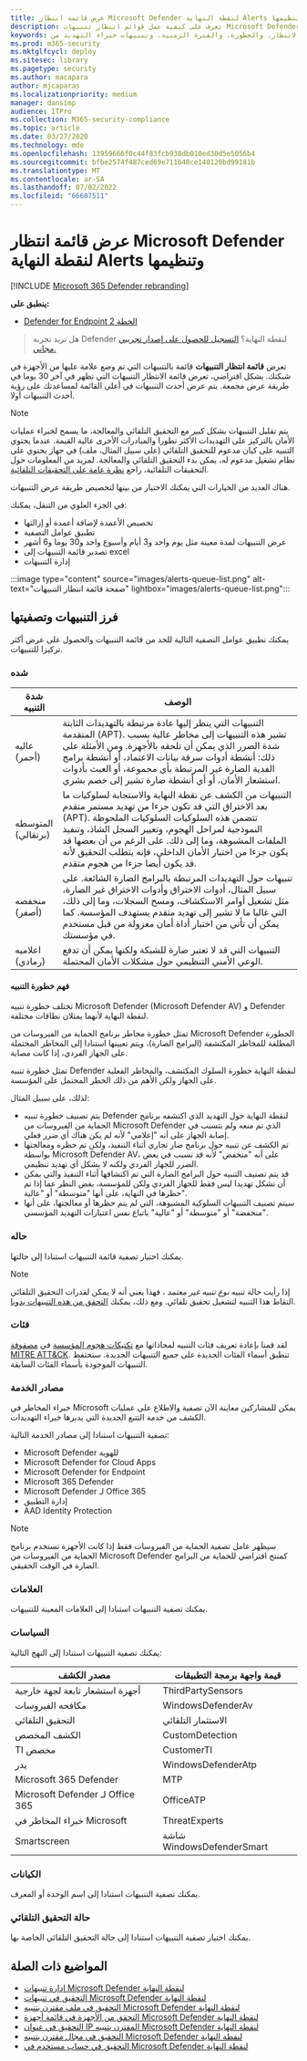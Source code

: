 ```yaml
---
title: عرض قائمة انتظار Microsoft Defender لنقطة النهاية Alerts وتنظيمها
description: تعرف على كيفية عمل قوائم انتظار تنبيهات Microsoft Defender لنقطة النهاية وكيفية فرز قوائم التنبيهات وتصفيتها.
keywords: التنبيهات، وقوائم الانتظار، وقوائم انتظار التنبيهات، والفرز، والنظام، والتصفية، وإدارة التنبيهات، والتنبيهات الجديدة، قيد التقدم، والأحدث، والأحدث، والوقت في قائمة الانتظار، والخطورة، والفترة الزمنية، وتنبيهات خبراء التهديد من Microsoft
ms.prod: m365-security
ms.mktglfcycl: deploy
ms.sitesec: library
ms.pagetype: security
ms.author: macapara
author: mjcaparas
ms.localizationpriority: medium
manager: dansimp
audience: ITPro
ms.collection: M365-security-compliance
ms.topic: article
ms.date: 03/27/2020
ms.technology: mde
ms.openlocfilehash: 13959666f0c44f83fcb938db010ed30d5e5056b4
ms.sourcegitcommit: bfbe2574f487ced69e711b48ce140120bd99181b
ms.translationtype: MT
ms.contentlocale: ar-SA
ms.lasthandoff: 07/02/2022
ms.locfileid: "66607511"
---
```

# <a name="view-and-organize-the-microsoft-defender-for-endpoint-alerts-queue"></a>عرض قائمة انتظار Microsoft Defender لنقطة النهاية Alerts وتنظيمها

[!INCLUDE [Microsoft 365 Defender rebranding](../../includes/microsoft-defender.md)]

**ينطبق على:**
- [Defender for Endpoint الخطة 2](https://go.microsoft.com/fwlink/?linkid=2154037)

> هل تريد تجربة Defender لنقطة النهاية؟ [التسجيل للحصول على إصدار تجريبي مجاني.](https://signup.microsoft.com/create-account/signup?products=7f379fee-c4f9-4278-b0a1-e4c8c2fcdf7e&ru=https://aka.ms/MDEp2OpenTrial?ocid=docs-wdatp-alertsq-abovefoldlink)

تعرض **قائمة انتظار التنبيهات** قائمة بالتنبيهات التي تم وضع علامة عليها من الأجهزة في شبكتك. بشكل افتراضي، تعرض قائمة الانتظار التنبيهات التي تظهر في آخر 30 يوما في طريقة عرض مجمعة. يتم عرض أحدث التنبيهات في أعلى القائمة لمساعدتك على رؤية أحدث التنبيهات أولا.

> [!NOTE]
> يتم تقليل التنبيهات بشكل كبير مع التحقيق التلقائي والمعالجة، ما يسمح لخبراء عمليات الأمان بالتركيز على التهديدات الأكثر تطورا والمبادرات الأخرى عالية القيمة. عندما يحتوي التنبيه على كيان مدعوم للتحقيق التلقائي (على سبيل المثال، ملف) في جهاز يحتوي على نظام تشغيل مدعوم له، يمكن بدء التحقيق التلقائي والمعالجة. لمزيد من المعلومات حول التحقيقات التلقائية، راجع [نظرة عامة على التحقيقات التلقائية](automated-investigations.md).

هناك العديد من الخيارات التي يمكنك الاختيار من بينها لتخصيص طريقة عرض التنبيهات.

في الجزء العلوي من التنقل، يمكنك:

- تخصيص الأعمدة لإضافة أعمدة أو إزالتها
- تطبيق عوامل التصفية
- عرض التنبيهات لمدة معينة مثل يوم واحد و3 أيام وأسبوع واحد و30 يوما و6 أشهر
- تصدير قائمة التنبيهات إلى excel
- إدارة التنبيهات

:::image type="content" source="images/alerts-queue-list.png" alt-text="صفحة قائمة انتظار التنبيهات" lightbox="images/alerts-queue-list.png":::

## <a name="sort-and-filter-alerts"></a>فرز التنبيهات وتصفيتها 

يمكنك تطبيق عوامل التصفية التالية للحد من قائمة التنبيهات والحصول على عرض أكثر تركيزا للتنبيهات.

### <a name="severity"></a>شده

شدة التنبيه|الوصف
---|---
عاليه <br> (أحمر)|التنبيهات التي ينظر إليها عادة مرتبطة بالتهديدات الثابتة المتقدمة (APT). تشير هذه التنبيهات إلى مخاطر عالية بسبب شدة الضرر الذي يمكن أن تلحقه بالأجهزة. ومن الأمثلة على ذلك: أنشطة أدوات سرقة بيانات الاعتماد، أو أنشطة برامج الفدية الضارة غير المرتبطة بأي مجموعة، أو العبث بأدوات استشعار الأمان، أو أي أنشطة ضارة تشير إلى خصم بشري.
المتوسطه <br> (برتقالي)|التنبيهات من الكشف عن نقطة النهاية والاستجابة لسلوكيات ما بعد الاختراق التي قد تكون جزءا من تهديد مستمر متقدم (APT). تتضمن هذه السلوكيات السلوكيات الملحوظة النموذجية لمراحل الهجوم، وتغيير السجل الشاذ، وتنفيذ الملفات المشبوهة، وما إلى ذلك. على الرغم من أن بعضها قد يكون جزءا من اختبار الأمان الداخلي، فإنه يتطلب التحقيق لأنه قد يكون أيضا جزءا من هجوم متقدم.
منخفضه <br> (أصفر)|تنبيهات حول التهديدات المرتبطة بالبرامج الضارة الشائعة. على سبيل المثال، أدوات الاختراق وأدوات الاختراق غير الضارة، مثل تشغيل أوامر الاستكشاف، ومسح السجلات، وما إلى ذلك، التي غالبا ما لا تشير إلى تهديد متقدم يستهدف المؤسسة. كما يمكن أن تأتي من اختبار أداة أمان معزولة من قبل مستخدم في مؤسستك.
اعلاميه <br> (رمادي)|التنبيهات التي قد لا تعتبر ضارة للشبكة ولكنها يمكن أن تدفع الوعي الأمني التنظيمي حول مشكلات الأمان المحتملة.

#### <a name="understanding-alert-severity"></a>فهم خطورة التنبيه

تختلف خطورة تنبيه Microsoft Defender (Microsoft Defender AV) و Defender لنقطة النهاية لأنهما يمثلان نطاقات مختلفة.

تمثل خطورة مخاطر برنامج الحماية من الفيروسات من Microsoft Defender الخطورة المطلقة للمخاطر المكتشفة (البرامج الضارة)، ويتم تعيينها استنادا إلى المخاطر المحتملة على الجهاز الفردي، إذا كانت مصابة.

تمثل خطورة تنبيه Defender لنقطة النهاية خطورة السلوك المكتشف، والمخاطر الفعلية على الجهاز ولكن الأهم من ذلك الخطر المحتمل على المؤسسة.

لذلك، على سبيل المثال:

- يتم تصنيف خطورة تنبيه Defender لنقطة النهاية حول التهديد الذي اكتشفه برنامج الحماية من الفيروسات من Microsoft Defender الذي تم منعه ولم يتسبب في إصابة الجهاز على أنه "إعلامي" لأنه لم يكن هناك أي ضرر فعلي.
- تم الكشف عن تنبيه حول برنامج ضار تجاري أثناء التنفيذ، ولكن تم حظره ومعالجتها بواسطة Microsoft Defender AV، على أنه "منخفض" لأنه قد تسبب في بعض الضرر للجهاز الفردي ولكنه لا يشكل أي تهديد تنظيمي.
- قد يتم تصنيف التنبيه حول البرامج الضارة التي تم اكتشافها أثناء التنفيذ والتي يمكن أن تشكل تهديدا ليس فقط للجهاز الفردي ولكن للمؤسسة، بغض النظر عما إذا تم حظرها في النهاية، على أنها "متوسطة" أو "عالية".
- سيتم تصنيف التنبيهات السلوكية المشبوهة، التي لم يتم حظرها أو معالجتها، على أنها "منخفضة" أو "متوسطة" أو "عالية" باتباع نفس اعتبارات التهديد المؤسسي.

### <a name="status"></a>حاله

يمكنك اختيار تصفية قائمة التنبيهات استنادا إلى حالتها.

> [!NOTE]
> إذا رأيت حالة تنبيه *نوع تنبيه غير معتمد* ، فهذا يعني أنه لا يمكن لقدرات التحقيق التلقائي التقاط هذا التنبيه لتشغيل تحقيق تلقائي. ومع ذلك، يمكنك [التحقق من هذه التنبيهات يدويا](../defender/investigate-incidents.md#alerts).

### <a name="categories"></a>فئات

لقد قمنا بإعادة تعريف فئات التنبيه لمحاذاتها مع [تكتيكات هجوم المؤسسة](https://attack.mitre.org/tactics/enterprise/) في [مصفوفة MITRE ATT&CK](https://attack.mitre.org/). تنطبق أسماء الفئات الجديدة على جميع التنبيهات الجديدة. ستحتفظ التنبيهات الموجودة بأسماء الفئات السابقة.

### <a name="service-sources"></a>مصادر الخدمة

خبراء المخاطر في Microsoft يمكن للمشاركين معاينة الآن تصفية والاطلاع على عمليات الكشف من خدمة التتبع الجديدة التي يديرها خبراء التهديدات.

تصفية التنبيهات استنادا إلى مصادر الخدمة التالية:

- Microsoft Defender للهوية
- Microsoft Defender for Cloud Apps
- Microsoft Defender for Endpoint
- Microsoft 365 Defender
- Microsoft Defender لـ Office 365
- إدارة التطبيق
- AAD Identity Protection

> [!NOTE]
> سيظهر عامل تصفية الحماية من الفيروسات فقط إذا كانت الأجهزة تستخدم برنامج الحماية من الفيروسات من Microsoft Defender كمنتج افتراضي للحماية من البرامج الضارة في الوقت الحقيقي.

### <a name="tags"></a>العلامات

يمكنك تصفية التنبيهات استنادا إلى العلامات المعينة للتنبيهات.

### <a name="policy"></a>السياسات 

يمكنك تصفية التنبيهات استنادا إلى النهج التالية:

|مصدر الكشف|قيمة واجهة برمجة التطبيقات|
|---|---|
|أجهزة استشعار تابعة لجهة خارجية|ThirdPartySensors|
|مكافحه الفيروسات|WindowsDefenderAv|
|التحقيق التلقائي|الاستثمار التلقائي|
|الكشف المخصص|CustomDetection|
|TI مخصص|CustomerTI|
|يدر|WindowsDefenderAtp|
|Microsoft 365 Defender|MTP|
|Microsoft Defender لـ Office 365|OfficeATP|
|خبراء المخاطر في Microsoft|ThreatExperts|
|Smartscreen|شاشة WindowsDefenderSmart|

### <a name="entities"></a>الكيانات

يمكنك تصفية التنبيهات استنادا إلى اسم الوحدة أو المعرف. 

### <a name="automated-investigation-state"></a>حالة التحقيق التلقائي

يمكنك اختيار تصفية التنبيهات استنادا إلى حالة التحقيق التلقائي الخاصة بها.



## <a name="related-topics"></a>المواضيع ذات الصلة

- [إدارة تنبيهات Microsoft Defender لنقطة النهاية](manage-alerts.md)
- [التحقيق في تنبيهات Microsoft Defender لنقطة النهاية](investigate-alerts.md)
- [التحقيق في ملف مقترن بتنبيه Microsoft Defender لنقطة النهاية](investigate-files.md)
- [التحقق من الأجهزة في قائمة أجهزة Microsoft Defender لنقطة النهاية](investigate-machines.md)
- [التحقيق في عنوان IP المقترن بتنبيه Microsoft Defender لنقطة النهاية](investigate-ip.md)
- [التحقيق في مجال مقترن بتنبيه Microsoft Defender لنقطة النهاية](investigate-domain.md)
- [التحقيق في حساب مستخدم في Microsoft Defender لنقطة النهاية](investigate-user.md)
